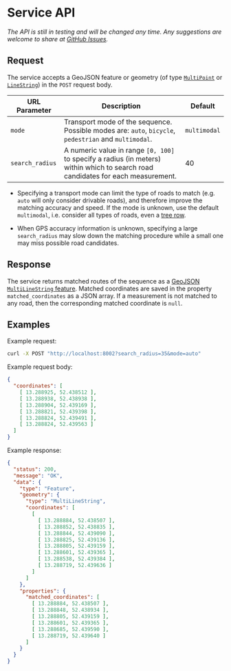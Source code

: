 # Service API

*The API is still in testing and will be changed any time. Any
 suggestions are welcome to share at
 [GitHub Issues](https://github.com/valhalla/valhalla/issues).*

## Request

The service accepts a GeoJSON feature or geometry (of type
[`MultiPoint`](http://geojson.org/geojson-spec.html#multipoint) or
[`LineString`](http://geojson.org/geojson-spec.html#linestring)) in
the `POST` request body.

URL Parameter            | Description                                                                                                                        | Default
------------------------ | ---------------------------------------------------------------------------------------------------------------------------------- | ----------
`mode`                   | Transport mode of the sequence. Possible modes are: `auto`, `bicycle`, `pedestrian` and `multimodal`.                              | `multimodal`
`search_radius`          | A numeric value in range `[0, 100]` to specify a radius (in meters) within which to search road candidates for each measurement.   | 40

* Specifying a transport mode can limit the type of roads to match
  (e.g. `auto` will only consider drivable roads), and therefore
  improve the matching accuracy and speed. If the mode is unknown, use
  the default `multimodal`, i.e. consider all types of roads,
  even a
  [tree row](http://wiki.openstreetmap.org/wiki/Tag:natural%3Dtree_row).

* When GPS accuracy information is unknown, specifying a large
  `search_radius` may slow down the matching procedure while a small
  one may miss possible road candidates.

## Response

The service returns matched routes of the sequence as a
[GeoJSON `MultiLineString` feature](http://geojson.org/geojson-spec.html#multilinestring). Matched
coordinates are saved in the property `matched_coordinates` as a JSON
array. If a measurement is not matched to any road, then the
corresponding matched coordinate is `null`.


## Examples

<!-- Example at #loc=19,52.439056,13.288740 -->

Example request:

```sh
curl -X POST "http://localhost:8002?search_radius=35&mode=auto"
```

Example request body:
```JSON
{
  "coordinates": [
    [ 13.288925, 52.438512 ],
    [ 13.288938, 52.438938 ],
    [ 13.288904, 52.439169 ],
    [ 13.288821, 52.439398 ],
    [ 13.288824, 52.439491 ],
    [ 13.288824, 52.439563 ]
  ]
}
```

Example response:
```JSON
{
  "status": 200,
  "message": "OK",
  "data": {
    "type": "Feature",
    "geometry": {
      "type": "MultiLineString",
      "coordinates": [
        [
          [ 13.288884, 52.438507 ],
          [ 13.288852, 52.438835 ],
          [ 13.288844, 52.439090 ],
          [ 13.288825, 52.439136 ],
          [ 13.288805, 52.439159 ],
          [ 13.288601, 52.439365 ],
          [ 13.288538, 52.439384 ],
          [ 13.288719, 52.439636 ]
        ]
      ]
    },
    "properties": {
      "matched_coordinates": [
        [ 13.288884, 52.438507 ],
        [ 13.288848, 52.438934 ],
        [ 13.288805, 52.439159 ],
        [ 13.288601, 52.439365 ],
        [ 13.288685, 52.439590 ],
        [ 13.288719, 52.439640 ]
      ]
    }
  }
}
```
